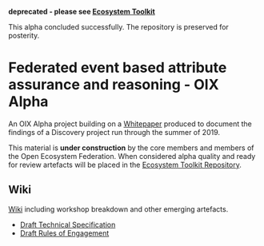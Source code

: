 **deprecated - please see [Ecosystem Toolkit](https://github.com/open-ecosystem-federation/ecosystem-toolkit)**

This alpha concluded successfully. The repository is preserved for posterity.

# Federated event based attribute assurance and reasoning - OIX Alpha

An OIX Alpha project building on a [Whitepaper](https://openidentityexchange.org/wp-content/uploads/2019/11/191101-Building-a-Trusted-Environment-Whitepaper-FINAL.pdf) produced to document the findings of a Discovery project run through the summer of 2019.

This material is **under construction** by the core members and members of the Open Ecosystem Federation.  When considered alpha quality and ready for review artefacts will be placed in the [Ecosystem Toolkit Repository](https://github.com/open-ecosystem-federation/ecosystem-toolkit).

## Wiki

[Wiki](https://github.com/open-ecosystem-federation/federated-events-attributes-reasoning-alpha/wiki) including workshop breakdown and other emerging artefacts.

* [Draft Technical Specification](https://github.com/open-ecosystem-federation/federated-events-attributes-reasoning-alpha/wiki/Draft-Specification)
* [Draft Rules of Engagement](https://github.com/open-ecosystem-federation/federated-events-attributes-reasoning-alpha/wiki/Draft-RoE)
